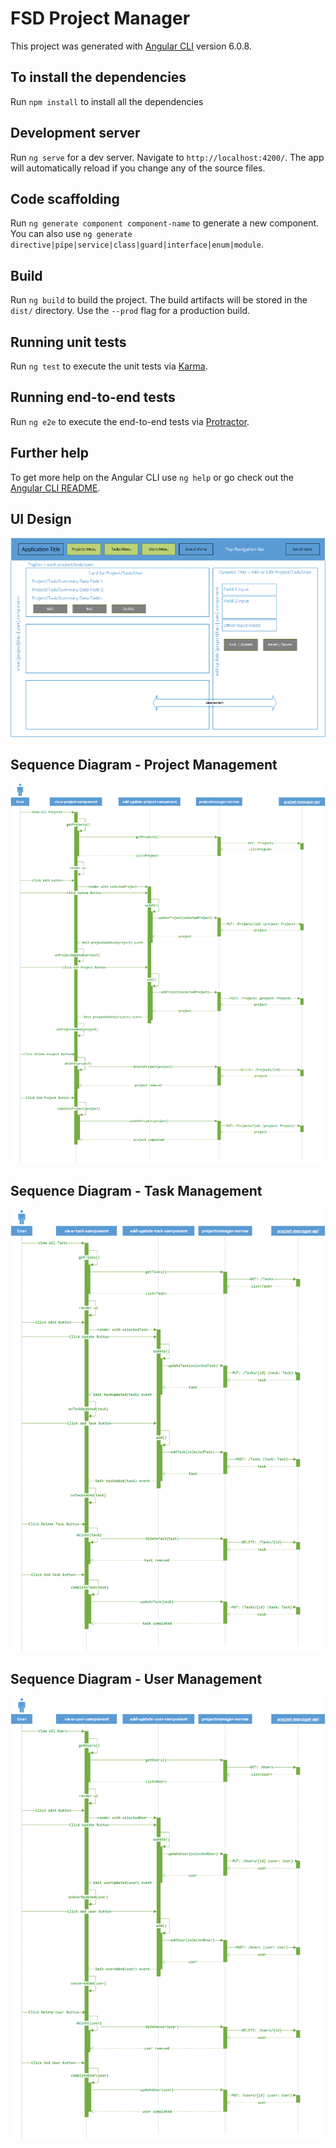 # FSD Project Manager

This project was generated with [Angular CLI](https://github.com/angular/angular-cli) version 6.0.8.

## To install the dependencies

Run `npm install` to install all the dependencies

## Development server

Run `ng serve` for a dev server. Navigate to `http://localhost:4200/`. The app will automatically reload if you change any of the source files.

## Code scaffolding

Run `ng generate component component-name` to generate a new component. You can also use `ng generate directive|pipe|service|class|guard|interface|enum|module`.

## Build

Run `ng build` to build the project. The build artifacts will be stored in the `dist/` directory. Use the `--prod` flag for a production build.

## Running unit tests

Run `ng test` to execute the unit tests via [Karma](https://karma-runner.github.io).

## Running end-to-end tests

Run `ng e2e` to execute the end-to-end tests via [Protractor](http://www.protractortest.org/).

## Further help

To get more help on the Angular CLI use `ng help` or go check out the [Angular CLI README](https://github.com/angular/angular-cli/blob/master/README.md).

## UI Design
[![UI Design of Project manager](./design/FrontEndDesign-UI.png)](./design/FrontEndDesign-UI.png)

## Sequence Diagram - Project Management
[![Sequence Diagram of Project Management](./design/FrontEndDesign-Project-Management-Sequence.png)](./design/FrontEndDesign-Project-Management-Sequence.png)

## Sequence Diagram - Task Management
[![Sequence Diagram of Task Management](./design/FrontEndDesign-Task-Management-Sequence.png)](./design/FrontEndDesign-Task-Management-Sequence.png)

## Sequence Diagram - User Management
[![Sequence Diagram of User Management](./design/FrontEndDesign-User-Management-Sequence.png)](./design/FrontEndDesign-User-Management-Sequence.png)
